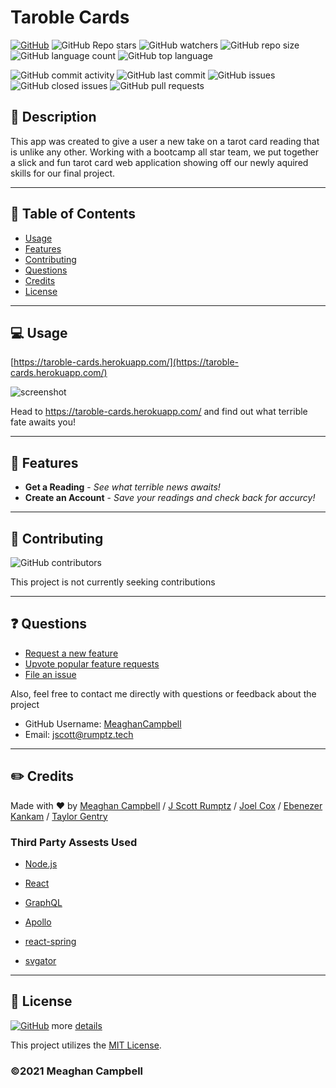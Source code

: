 # Taroble Cards
    
[![GitHub](https://img.shields.io/github/license/MeaghanCampbell/taroble-cards)](https://github.com/MeaghanCampbell/taroble-cards/blob/main/LICENSE/)
![GitHub Repo stars](https://img.shields.io/github/stars/MeaghanCampbell/taroble-cards?style=social)
![GitHub watchers](https://img.shields.io/github/watchers/MeaghanCampbell/taroble-cards?style=social)
![GitHub repo size](https://img.shields.io/github/repo-size/MeaghanCampbell/taroble-cards)
![GitHub language count](https://img.shields.io/github/languages/count/MeaghanCampbell/taroble-cards)
![GitHub top language](https://img.shields.io/github/languages/top/MeaghanCampbell/taroble-cards)

![GitHub commit activity](https://img.shields.io/github/commit-activity/m/MeaghanCampbell/taroble-cards)
![GitHub last commit](https://img.shields.io/github/last-commit/MeaghanCampbell/taroble-cards)
![GitHub issues](https://img.shields.io/github/issues-raw/MeaghanCampbell/taroble-cards)
![GitHub closed issues](https://img.shields.io/github/issues-closed-raw/MeaghanCampbell/taroble-cards)
![GitHub pull requests](https://img.shields.io/github/issues-pr-raw/MeaghanCampbell/taroble-cards)

## 💬 Description
This app was created to give a user a new take on a tarot card reading that is unlike any other. Working with a bootcamp all star team, we put together a slick and fun tarot card web application showing off our newly aquired skills for our final project.  

---
## 📓 Table of Contents


* [Usage](#usage)
* [Features](#features)
* [Contributing](#contributing)
* [Questions](#questions)
* [Credits](#credits)
* [License](#license)



---
## 💻 Usage 
[https://taroble-cards.herokuapp.com/](https://taroble-cards.herokuapp.com/)
    
![screenshot](https://rumptz.tech/static/media/taroble-cards.fddee15d.jpg)

Head to https://taroble-cards.herokuapp.com/ and find out what terrible fate awaits you!

---

## 🧠 Features
- **Get a Reading** - *See what terrible news awaits!*
- **Create an Account** - *Save your readings and check back for accurcy!*


---
## 📌 Contributing
![GitHub contributors](https://img.shields.io/github/contributors/MeaghanCampbell/taroble-cards)

This project is not currently seeking contributions

---
## ❓ Questions

- [Request a new feature](mailto:jscott@rumptz.tech?subject=Feature%20request%20for%20taroble-cards)
- [Upvote popular feature requests](https://github.com/MeaghanCampbell/taroble-cards/issues?q=is%3Aopen+is%3Aissue+label%3Afeature-request+sort%3Areactions-%2B1-desc)
- [File an issue](https://github.com/MeaghanCampbell/taroble-cards/issues/new/)

Also, feel free to contact me directly with questions or feedback about the project
- GitHub Username: [MeaghanCampbell](https://github.com/MeaghanCampbell)
- Email: [jscott@rumptz.tech](mailto:jscott@rumptz.tech?subject=Question%20about%20taroble-cards)



---
## ✏️ Credits
Made with ❤️ by [Meaghan Campbell](https://github.com/MeaghanCampbell/) / [J Scott Rumptz](https://github.com/jscottrumptz) / [Joel Cox](https://github.com/joelecox1) / [Ebenezer Kankam](https://github.com/kwabena95) / [Taylor Gentry](https://github.com/tpgent01)

### Third Party Assests Used
- [Node.js](https://nodejs.org/en/)
                    
- [React](https://reactjs.org/)
                    
- [GraphQL](https://graphql.org/)
                    
- [Apollo](https://www.apollographql.com/)
                    
- [react-spring](https://react-spring.io/)
                    
- [svgator](https://www.svgator.com/)
                    




---

## 🔐 License
[![GitHub](https://img.shields.io/github/license/MeaghanCampbell/taroble-cards)](https://github.com/MeaghanCampbell/taroble-cards/blob/main/LICENSE/) more [details](https://github.com/MeaghanCampbell/taroble-cards/blob/main/LICENSE/)

This project utilizes the [MIT License](https://github.com/MeaghanCampbell/taroble-cards/blob/main/LICENSE/).

### ©️2021 Meaghan Campbell

